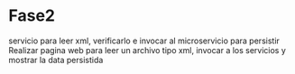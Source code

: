 # Fase2
servicio para leer xml, verificarlo e invocar al microservicio para persistir Realizar pagina web para leer un archivo tipo xml, invocar a los servicios y mostrar la data persistida
